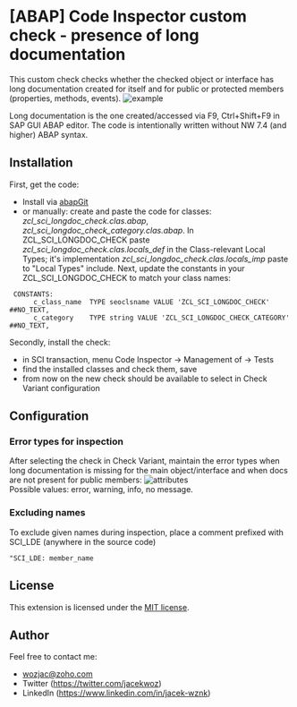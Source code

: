 # [ABAP] Code Inspector custom check - presence of long documentation
This custom check checks whether the checked object or interface has long documentation created for itself and for public or protected members (properties, methods, events).
![example](http://public_repo.vipserv.org/images/sci/inspecition.png)

Long documentation is the one created/accessed via F9, Ctrl+Shift+F9 in SAP GUI ABAP editor.
The code is intentionally written without NW 7.4 (and higher) ABAP syntax. 

## Installation
First, get the code:  
- Install via [abapGit](https://github.com/larshp/abapGit)  
- or manually: create and paste the code for classes: *zcl_sci_longdoc_check.clas.abap*, *zcl_sci_longdoc_check_category.clas.abap*. In ZCL_SCI_LONGDOC_CHECK paste *zcl_sci_longdoc_check.clas.locals_def* in the  Class-relevant Local Types; it's implementation *zcl_sci_longdoc_check.clas.locals_imp* paste to "Local Types" include. Next, update the constants in your ZCL_SCI_LONGDOC_CHECK to match your class names:      
```ABAP
 CONSTANTS:
      c_class_name  TYPE seoclsname VALUE 'ZCL_SCI_LONGDOC_CHECK' ##NO_TEXT,
      c_category    TYPE string VALUE 'ZCL_SCI_LONGDOC_CHECK_CATEGORY' ##NO_TEXT,
```
  
Secondly, install the check:
- in SCI transaction, menu Code Inspector -> Management of -> Tests
- find the installed classes and check them, save
- from now on the new check should be available to select in Check Variant configuration

## Configuration
### Error types for inspection
After selecting the check in Check Variant, maintain the error types when long documentation is missing for the main object/interface and when docs are not present for public members:
![attributes](http://public_repo.vipserv.org/images/sci/sci_attributes.png)  
Possible values: error, warning, info, no message.

### Excluding names
To exclude given names during inspection, place a comment prefixed with SCI_LDE (anywhere in the source code) 
```ABAP
"SCI_LDE: member_name
```

## License
This extension is licensed under the [MIT license](http://opensource.org/licenses/MIT).

## Author
Feel free to contact me:  
- wozjac@zoho.com 
- Twitter (https://twitter.com/jacekwoz)  
- LinkedIn (https://www.linkedin.com/in/jacek-wznk)
